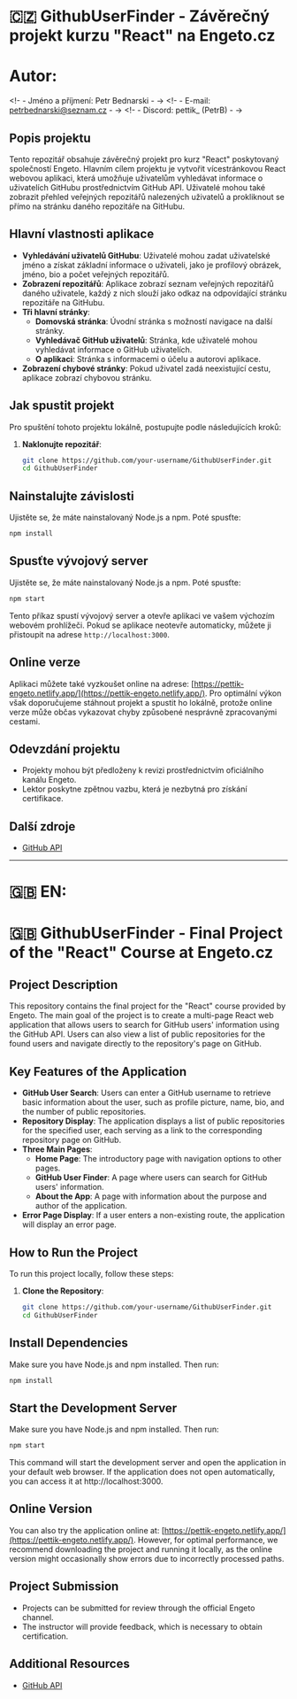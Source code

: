 # 🇨🇿 GithubUserFinder - Závěrečný projekt kurzu "React" na Engeto.cz

# Autor:
  <!- - Jméno a příjmení: Petr Bednarski - ->
  <!- - E-mail: petrbednarski@seznam.cz - ->
  <!- - Discord: pettik_ (PetrB) - ->

## Popis projektu
Tento repozitář obsahuje závěrečný projekt pro kurz "React" poskytovaný společností Engeto. Hlavním cílem projektu je vytvořit vícestránkovou React webovou aplikaci, která umožňuje uživatelům vyhledávat informace o uživatelích GitHubu prostřednictvím GitHub API. Uživatelé mohou také zobrazit přehled veřejných repozitářů nalezených uživatelů a prokliknout se přímo na stránku daného repozitáře na GitHubu.

## Hlavní vlastnosti aplikace
- **Vyhledávání uživatelů GitHubu**: Uživatelé mohou zadat uživatelské jméno a získat základní informace o uživateli, jako je profilový obrázek, jméno, bio a počet veřejných repozitářů.
- **Zobrazení repozitářů**: Aplikace zobrazí seznam veřejných repozitářů daného uživatele, každý z nich slouží jako odkaz na odpovídající stránku repozitáře na GitHubu.
- **Tři hlavní stránky**:
  - **Domovská stránka**: Úvodní stránka s možností navigace na další stránky.
  - **Vyhledávač GitHub uživatelů**: Stránka, kde uživatelé mohou vyhledávat informace o GitHub uživatelích.
  - **O aplikaci**: Stránka s informacemi o účelu a autorovi aplikace.
- **Zobrazení chybové stránky**: Pokud uživatel zadá neexistující cestu, aplikace zobrazí chybovou stránku.

## Jak spustit projekt
Pro spuštění tohoto projektu lokálně, postupujte podle následujících kroků:

1. **Naklonujte repozitář**:
   ```bash
   git clone https://github.com/your-username/GithubUserFinder.git
   cd GithubUserFinder


## Nainstalujte závislosti
Ujistěte se, že máte nainstalovaný Node.js a npm. Poté spusťte:

```bash
npm install
 ```


## Spusťte vývojový server
Ujistěte se, že máte nainstalovaný Node.js a npm. Poté spusťte:


```bash
npm start
```

Tento příkaz spustí vývojový server a otevře aplikaci ve vašem výchozím webovém prohlížeči. Pokud se aplikace neotevře automaticky, můžete ji přistoupit na adrese `http://localhost:3000`.

## Online verze
Aplikaci můžete také vyzkoušet online na adrese: [https://pettik-engeto.netlify.app/](https://pettik-engeto.netlify.app/). Pro optimální výkon však doporučujeme stáhnout projekt a spustit ho lokálně, protože online verze může občas vykazovat chyby způsobené nesprávně zpracovanými cestami.


## Odevzdání projektu
- Projekty mohou být předloženy k revizi prostřednictvím oficiálního kanálu Engeto.
- Lektor poskytne zpětnou vazbu, která je nezbytná pro získání certifikace.

## Další zdroje
- [GitHub API](https://docs.github.com/en/rest/users/users#get-a-user)

-----------------------------------------------------------------------------
# 🇬🇧 EN:

# 🇬🇧 GithubUserFinder - Final Project of the "React" Course at Engeto.cz

## Project Description
This repository contains the final project for the "React" course provided by Engeto. The main goal of the project is to create a multi-page React web application that allows users to search for GitHub users' information using the GitHub API. Users can also view a list of public repositories for the found users and navigate directly to the repository's page on GitHub.

## Key Features of the Application
- **GitHub User Search**: Users can enter a GitHub username to retrieve basic information about the user, such as profile picture, name, bio, and the number of public repositories.
- **Repository Display**: The application displays a list of public repositories for the specified user, each serving as a link to the corresponding repository page on GitHub.
- **Three Main Pages**:
  - **Home Page**: The introductory page with navigation options to other pages.
  - **GitHub User Finder**: A page where users can search for GitHub users' information.
  - **About the App**: A page with information about the purpose and author of the application.
- **Error Page Display**: If a user enters a non-existing route, the application will display an error page.

## How to Run the Project
To run this project locally, follow these steps:

1. **Clone the Repository**:
   ```bash
   git clone https://github.com/your-username/GithubUserFinder.git
   cd GithubUserFinder


## Install Dependencies
Make sure you have Node.js and npm installed. Then run:

```bash
npm install
 ```


## Start the Development Server
Make sure you have Node.js and npm installed. Then run:


```bash
npm start
```


This command will start the development server and open the application in your default web browser. If the application does not open automatically, you can access it at http://localhost:3000.

## Online Version
You can also try the application online at: [https://pettik-engeto.netlify.app/](https://pettik-engeto.netlify.app/). However, for optimal performance, we recommend downloading the project and running it locally, as the online version might occasionally show errors due to incorrectly processed paths.


## Project Submission
- Projects can be submitted for review through the official Engeto channel.
- The instructor will provide feedback, which is necessary to obtain certification.


## Additional Resources
- [GitHub API](https://docs.github.com/en/rest/users/users#get-a-user)

